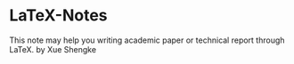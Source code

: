 # LaTeX-Notes
This note may help you writing academic paper or technical report through LaTeX.
by Xue Shengke
